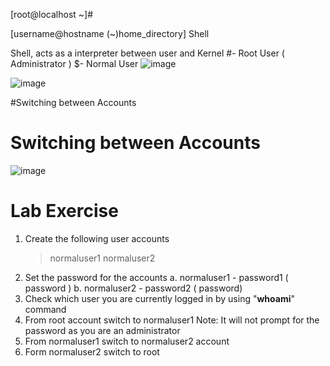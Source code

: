 [root@localhost ~]#

[username@hostname (~)home_directory] Shell

Shell, acts as a interpreter between user and Kernel
#- Root User ( Administrator )
$- Normal User 
![image](https://user-images.githubusercontent.com/87597729/177003951-43faeae6-c91a-49f4-a6b7-a39adc1def23.png)

![image](https://user-images.githubusercontent.com/87597729/177003964-dfc0fdf2-9c1e-4fc6-afb9-bad8245b0253.png)

#Switching between Accounts

# Switching between Accounts

![image](https://user-images.githubusercontent.com/87597729/177003992-f5669099-a15e-45f1-be31-cc99e6129401.png)


# Lab Exercise
1. Create the following user accounts
      > normaluser1
      > normaluser2
2. Set the password for the accounts
      a. normaluser1 - password1 ( password )
      b. normaluser2 - password2 ( password)
3. Check which user you are currently logged in by using "**whoami**" command
4. From root account switch to normaluser1
    Note: It will not prompt for the password as you are an administrator
5. From normaluser1 switch to normaluser2 account
6. Form normaluser2 switch to root
